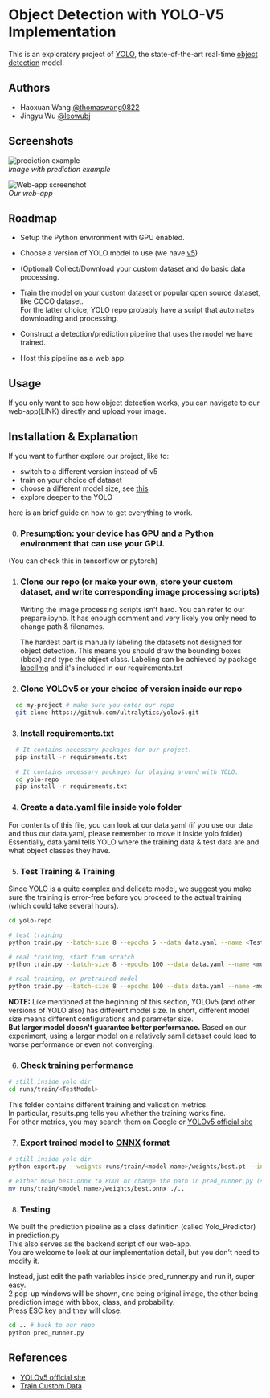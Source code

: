 
# Object Detection with YOLO-V5 Implementation

This is an exploratory project of [YOLO](https://pjreddie.com/darknet/yolo/), the state-of-the-art real-time 
[object detection](https://en.wikipedia.org/wiki/Object_detection) model. 


## Authors

- Haoxuan Wang [@thomaswang0822](https://www.github.com/thomaswang0822)
- Jingyu Wu [@leowubj](https://github.com/leowubj)

## Screenshots

![prediction example](./example_results/pred_000229.png)  
*Image with prediction example*

![Web-app screenshot](./example_results/web_app.png)  
*Our web-app*

## Roadmap

- Setup the Python environment with GPU enabled.

- Choose a version of YOLO model to use (we have [v5](https://github.com/ultralytics/yolov5))

- (Optional) Collect/Download your custom dataset and do basic data processing.

- Train the model on your custom dataset or popular open source dataset, like COCO dataset.  
    For the latter choice, YOLO repo probably have a script that automates downloading and processing.

- Construct a detection/prediction pipeline that uses the model we have trained.

- Host this pipeline as a web app.
## Usage

If you only want to see how object detection works, you can navigate to our
web-app(LINK) directly and upload your image.


## Installation & Explanation

If you want to further explore our project, like to:  
* switch to a different version instead of v5
* train on your choice of dataset
* choose a different model size, see [this](https://en.wikipedia.org/wiki/Object_detection)
* explore deeper to the YOLO

here is an brief guide on how to get everything to work.  

0. ### Presumption: your device has GPU and a Python environment that can use your GPU.
(You can check this in tensorflow or pytorch)

1. ### Clone our repo (or make your own, store your custom dataset, and write corresponding image processing scripts)  
    
    Writing the image processing scripts isn't hard. You can refer to our prepare.ipynb.
    It has enough comment and very likely you only need to change path & filenames.  
    
    The hardest part is manually labeling the datasets not designed for object detection. 
    This means you should draw the bounding boxes (bbox) and type the object class. 
    Labeling can be achieved by package [labelImg](https://pypi.org/project/labelImg/)
    and it's included in our requirements.txt
    
2. ### Clone YOLOv5 or your choice of version inside our repo

```bash
  cd my-project # make sure you enter our repo
  git clone https://github.com/ultralytics/yolov5.git
```
3. ### Install requirements.txt

```bash
  # It contains necessary packages for our project.
  pip install -r requirements.txt

  # It contains necessary packages for playing around with YOLO.
  cd yolo-repo
  pip install -r requirements.txt
```

4. ### Create a data.yaml file inside yolo folder
For contents of this file, you can look at our data.yaml 
(if you use our data and thus our data.yaml, please remember to move it inside yolo folder)  
Essentially, data.yaml tells YOLO where the training data & test data are and what object classes they have.

5. ### Test Training & Training
Since YOLO is a quite complex and delicate model, we suggest you make sure the training is
error-free before you proceed to the actual training (which could take several hours).

```bash
cd yolo-repo

# test training
python train.py --batch-size 8 --epochs 5 --data data.yaml --name <TestModel> --cfg yolov5s.yaml --patience 5

# real training, start from scratch
python train.py --batch-size 8 --epochs 100 --data data.yaml --name <model name> --cfg <choice of model size>.yaml --patience 5 

# real training, on pretrained model
python train.py --batch-size 8 --epochs 100 --data data.yaml --name <model name> --weights <choice of model size>.pt --patience 5 
```
**NOTE:** Like mentioned at the beginning of this section, YOLOv5 (and other versions of YOLO also) has different model size.
In short, different model size means different configurations and parameter size.  
**But larger model doesn't guarantee better performance.** 
Based on our experiment, using a larger model on a relatively samll dataset could lead to worse performance or even not converging.

6. ### Check training performance
```bash
# still inside yolo dir
cd runs/train/<TestModel>
```
This folder contains different training and validation metrics.  
In particular, results.png tells you whether the training works fine.  
For other metrics, you may search them on Google or [YOLOv5 official site](https://github.com/ultralytics/yolov5)

7. ### Export trained model to [ONNX](https://onnx.ai/) format

```bash
# still inside yolo dir
python export.py --weights runs/train/<model name>/weights/best.pt --include onnx --simplify

# either move best.onnx to ROOT or change the path in pred_runner.py (see section below)
mv runs/train/<model name>/weights/best.onnx ./..
```

8. ### Testing
We built the prediction pipeline as a class definition (called Yolo_Predictor) in prediction.py  
This also serves as the backend script of our web-app.  
You are welcome to look at our implementation detail, but you don't need to modify it.

Instead, just edit the path variables inside pred_runner.py and run it, super easy.  
2 pop-up windows will be shown, one being original image, the other being prediction image with bbox, class, and probability.  
Press ESC key and they will close.
```bash
cd .. # back to our repo
python pred_runner.py
```
## References
 - [YOLOv5 official site](https://github.com/ultralytics/yolov5)
 - [Train Custom Data](https://github.com/ultralytics/yolov5/wiki/Train-Custom-Data)